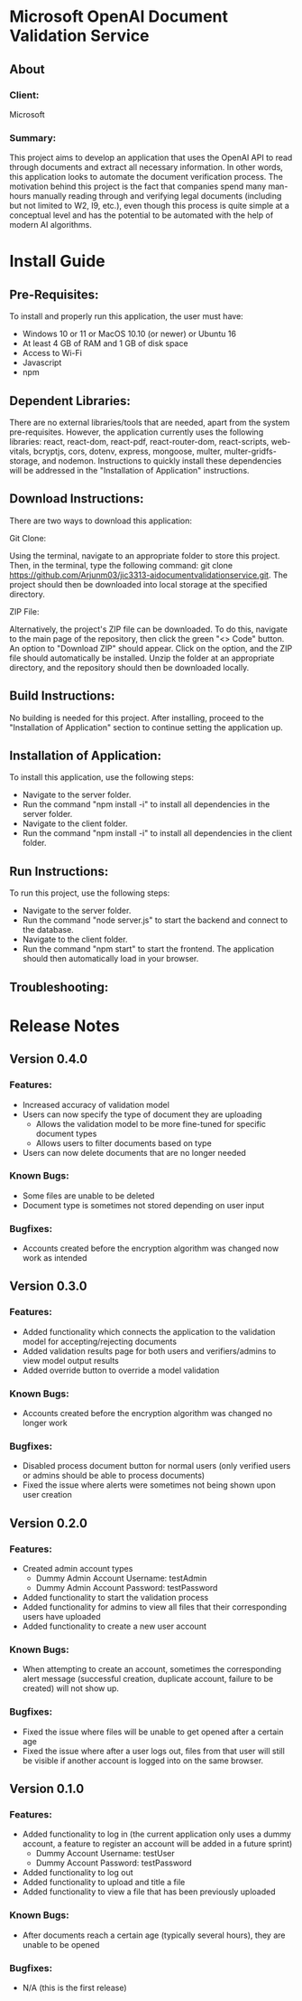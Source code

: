 # Microsoft OpenAI Document Validation Service

## About

### Client: 

Microsoft

### Summary:

This project aims to develop an application that uses the OpenAI API to read through documents and extract all necessary information. In other words, this application looks to automate the document verification process. The motivation behind this project is the fact that companies spend many man-hours manually reading through and verifying legal documents (including but not limited to W2, I9, etc.), even though this process is quite simple at a conceptual level and has the potential to be automated with the help of modern AI algorithms.   

# Install Guide
## Pre-Requisites:
To install and properly run this application, the user must have: 
- Windows 10 or 11 or MacOS 10.10 (or newer) or Ubuntu 16
- At least 4 GB of RAM and 1 GB of disk space
- Access to Wi-Fi
- Javascript
- npm

## Dependent Libraries:
There are no external libraries/tools that are needed, apart from the system pre-requisites. However, the application currently uses the following libraries: react, react-dom, react-pdf, react-router-dom, react-scripts, web-vitals, bcryptjs, cors, dotenv, express, mongoose, multer, multer-gridfs-storage, and nodemon. Instructions to quickly install these dependencies will be addressed in the "Installation of Application" instructions.

## Download Instructions:
There are two ways to download this application:

Git Clone:

Using the terminal, navigate to an appropriate folder to store this project. Then, in the terminal, type the following command: git clone https://github.com/Arjunm03/jic3313-aidocumentvalidationservice.git. The project should then be downloaded into local storage at the specified directory.

ZIP File:

Alternatively, the project's ZIP file can be downloaded. To do this, navigate to the main page of the repository, then click the green "<> Code" button. An option to "Download ZIP" should appear. Click on the option, and the ZIP file should automatically be installed. Unzip the folder at an appropriate directory, and the repository should then be downloaded locally.  

## Build Instructions:
No building is needed for this project. After installing, proceed to the "Installation of Application" section to continue setting the application up.


## Installation of Application:
To install this application, use the following steps:

- Navigate to the server folder.
- Run the command "npm install -i" to install all dependencies in the server folder.
- Navigate to the client folder.
- Run the command "npm install -i" to install all dependencies in the client folder.

## Run Instructions:
To run this project, use the following steps:

- Navigate to the server folder.
- Run the command "node server.js" to start the backend and connect to the database.
- Navigate to the client folder.
- Run the command "npm start" to start the frontend. The application should then automatically load in your browser.

## Troubleshooting:

# Release Notes
## Version 0.4.0
### Features:
- Increased accuracy of validation model
- Users can now specify the type of document they are uploading
   - Allows the validation model to be more fine-tuned for specific document types
   - Allows users to filter documents based on type
- Users can now delete documents that are no longer needed

### Known Bugs:
- Some files are unable to be deleted
- Document type is sometimes not stored depending on user input

### Bugfixes:
- Accounts created before the encryption algorithm was changed now work as intended

## Version 0.3.0
### Features:
- Added functionality which connects the application to the validation model for accepting/rejecting documents
- Added validation results page for both users and verifiers/admins to view model output results
- Added override button to override a model validation

### Known Bugs:
- Accounts created before the encryption algorithm was changed no longer work

### Bugfixes:
- Disabled process document button for normal users (only verified users or admins should be able to process documents)
- Fixed the issue where alerts were sometimes not being shown upon user creation

## Version 0.2.0
### Features:
 - Created admin account types
    - Dummy Admin Account Username: testAdmin
    - Dummy Admin Account Password: testPassword
 - Added functionality to start the validation process
 - Added functionality for admins to view all files that their corresponding users have uploaded
 - Added functionality to create a new user account

### Known Bugs:
 - When attempting to create an account, sometimes the corresponding alert message (successful creation, duplicate account, failure to be created) will not show up.

### Bugfixes:
 - Fixed the issue where files will be unable to get opened after a certain age
 - Fixed the issue where after a user logs out, files from that user will still be visible if another account is logged into on the same browser.

## Version 0.1.0
### Features:
 - Added functionality to log in (the current application only uses a dummy account, a feature to register an account will be added in a future sprint)
    - Dummy Account Username: testUser
    - Dummy Account Password: testPassword
 - Added functionality to log out
 - Added functionality to upload and title a file
 - Added functionality to view a file that has been previously uploaded

### Known Bugs:
 - After documents reach a certain age (typically several hours), they are unable to be opened

### Bugfixes:
 - N/A (this is the first release)

